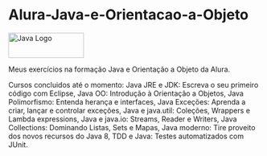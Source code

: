 # Alura-Java-e-Orientacao-a-Objeto 
<img src="https://img.shields.io/badge/Java-ED8B00?style=for-the-badge&logo=java&logoColor=white" height="50" width="150" alt="Java Logo" /></a>

Meus exercícios na formação Java e Orientação a Objeto da Alura.

Cursos concluidos até o momento:
  Java JRE e JDK: Escreva o seu primeiro código com Eclipse,
  Java OO: Introdução à Orientação a Objetos,
  Java Polimorfismo: Entenda herança e interfaces,
  Java Exceções: Aprenda a criar, lançar e controlar exceções,
  Java e java.util: Coleções, Wrappers e Lambda expressions,
  Java e java.io: Streams, Reader e Writers,
  Java Collections: Dominando Listas, Sets e Mapas,
  Java moderno: Tire proveito dos novos recursos do Java 8,
  TDD e Java: Testes automatizados com JUnit.
